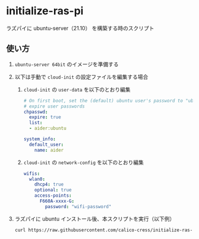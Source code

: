 # initialize-ras-pi

ラズパイに ubuntu-server（21.10） を構築する時のスクリプト

## 使い方

1. `ubuntu-server 64bit` のイメージを準備する
1. 以下は手動で `cloud-init` の設定ファイルを編集する場合
   1. `cloud-init` の `user-data` を以下のとおり編集

      ```yaml
      # On first boot, set the (default) ubuntu user's password to "ubuntu" and
      # expire user passwords
      chpasswd:
        expire: true
        list:
        - aider:ubuntu

      system_info:
        default_user:
          name: aider
      ```

   1. `cloud-init` の `network-config` を以下のとおり編集

      ```yaml
      wifis:
        wlan0:
          dhcp4: true
          optional: true
          access-points:
            F660A-xxxx-G:
              password: "wifi-password"
      ```

1. ラズパイに ubuntu インストール後、本スクリプトを実行（以下例）

   ```bash
   curl https://raw.githubusercontent.com/calico-cress/initialize-ras-pi/main/provisioning.sh >init.sh && bash ./init.sh
   ```

